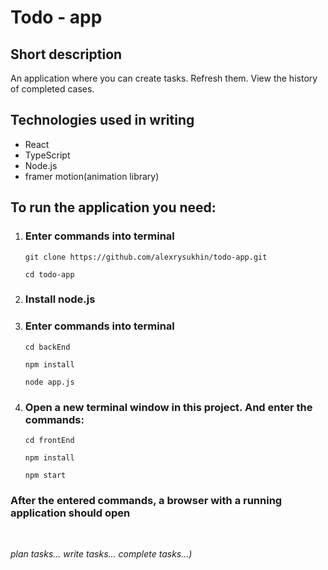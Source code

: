 # Todo - app

## Short description

An application where you can create tasks. Refresh them. View the history of completed cases.

## Technologies used in writing

- React
- TypeScript
- Node.js
- framer motion(animation library)

## To run the application you need:

1. ### Enter commands into terminal

   ```
   git clone https://github.com/alexrysukhin/todo-app.git
   ```

   ```
   cd todo-app
   ```

2. ### Install node.js

3. ### Enter commands into terminal
   ```
   cd backEnd
   ```
   ```
   npm install
   ```
   ```
   node app.js
   ```
4. ### Open a new terminal window in this project. And enter the commands:
   ```
   cd frontEnd
   ```
   ```
   npm install
   ```
   ```
   npm start
   ```

### After the entered commands, a browser with a running application should open

<br/>

_plan tasks...
write tasks...
complete tasks...)_
